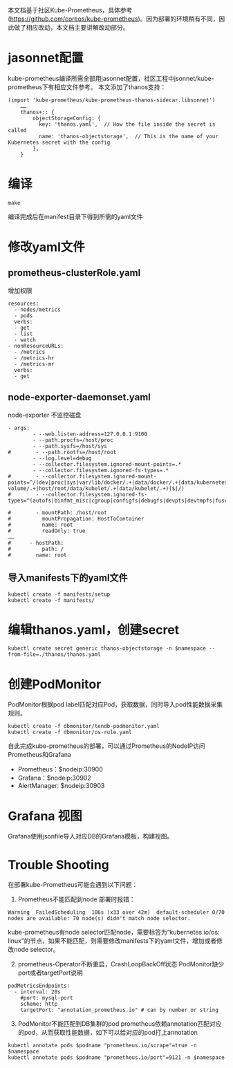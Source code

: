 本文档基于社区Kube-Prometheus，具体参考(https://github.com/coreos/kube-prometheus)。因为部署的环境稍有不同，因此做了相应改动，本文档主要讲解改动部分。

# jasonnet配置
kube-prometheus编译所需全部用jasonnet配置，社区工程中jsonnet/kube-prometheus下有相应文件参考。
本文添加了thanos支持：
``` 
(import 'kube-prometheus/kube-prometheus-thanos-sidecar.libsonnet')
    ……
    thanos+:: {
        objectStorageConfig: {
          key: 'thanos.yaml',  // How the file inside the secret is called
          name: 'thanos-objectstorage',  // This is the name of your Kubernetes secret with the config
        },
    }
```

# 编译
```
make
```
编译完成后在manifest目录下得到所需的yaml文件

# 修改yaml文件
## prometheus-clusterRole.yaml 
增加权限
```
resources:
  - nodes/metrics
  - pods
  verbs:
  - get
  - list
  - watch
- nonResourceURLs:
  - /metrics
  - /metrics-hr
  - /metrics-mr
  verbs:
  - get
```
## node-exporter-daemonset.yaml 
node-exporter 不监控磁盘
```
- args:
        - --web.listen-address=127.0.0.1:9100
        - --path.procfs=/host/proc
        - --path.sysfs=/host/sys
#        - --path.rootfs=/host/root
        - --log.level=debug
        - --collector.filesystem.ignored-mount-points=.*
        - --collector.filesystem.ignored-fs-types=.*
#        - --collector.filesystem.ignored-mount-points=^/(dev|proc|sys|var/lib/docker/.+|data/docker/.+|data/kubernetes-volume/.+|host/root/data/kubelet/.+|data/kubelet/.+)($|/)
#        - --collector.filesystem.ignored-fs-types=^(autofs|binfmt_misc|cgroup|configfs|debugfs|devpts|devtmpfs|fusectl|hugetlbfs|mqueue|overlay|proc|procfs|pstore|rpc_pipefs|securityfs|sysfs|tracefs|tmpfs|vfat|fuse.lxcfs|rootfs|lxcfs)$

#        - mountPath: /host/root
#          mountPropagation: HostToContainer
#          name: root
#          readOnly: true
……
#      - hostPath:
#          path: /
#        name: root
```
## 导入manifests下的yaml文件
```
kubectl create -f manifests/setup
kubectl create -f manifests/
```

# 编辑thanos.yaml，创建secret
```
kubectl create secret generic thanos-objectstorage -n $namespace --from-file=./thanos/thanos.yaml
```

# 创建PodMonitor
PodMonitor根据pod label匹配对应Pod，获取数据，同时导入pod性能数据采集规则。
```
kubectl create -f dbmonitor/tendb-podmonitor.yaml
kubectl create -f dbmonitor/os-rule.yaml
```
自此完成kube-prometheus的部署，可以通过Prometheus的NodeIP访问Prometheus和Grafana
* Prometheus：$nodeip:30900
* Grafana：$nodeip:30902
* AlertManager: $nodeip:30903

# Grafana 视图
Grafana使用jsonfile导入对应DB的Grafana模板，构建视图。

# Trouble Shooting
在部署kube-Prometheus可能会遇到以下问题：
1. Prometheus不能匹配到node
部署时报错：
```
Warning  FailedScheduling  106s (x33 over 42m)  default-scheduler 0/70 nodes are available: 70 node(s) didn't match node selector.
```
kube-prometheus有node selector匹配node，需要标签为“kubernetes.io/os: linux”的节点，如果不能匹配，则需要修改manifests下的yaml文件，增加或者修改node selector。

2. prometheus-Operator不断重启，CrashLoopBackOff状态
PodMonitor缺少port或者targetPort说明
```
podMetricsEndpoints:
  - interval: 20s
    #port: mysql-port
    scheme: http
    targetPort: "annotation_prometheus.io" # can by number or string
```

3. PodMonitor不能匹配到DB集群的pod
prometheus依赖annotation匹配对应的pod，从而获取性能数据，如下可以给对应的pod打上annotation
```
kubectl annotate pods $podname "prometheus.io/scrape"=true -n $namespace
kubectl annotate pods $podname "prometheus.io/port"=9121 -n $namespace
```


